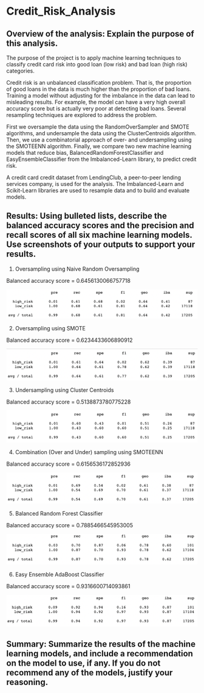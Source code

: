 # Credit_Risk_Analysis

## Overview of the analysis: Explain the purpose of this analysis.

The purpose of the project is to apply machine learning techniques to classify credit card risk into good loan (low risk) and bad loan (high risk) categories.

Credit risk is an unbalanced classification problem. That is, the proportion of good loans in the data is much higher than the proportion of bad loans. Training a model without adjusting for the imbalance in the data can lead to misleading results. For example, the model can have a very high overall accuracy score but is actually very poor at detecting bad loans. Several resampling techniques are explored to address the problem. 

First we oversample the data using the RandomOverSampler and SMOTE algorithms, and undersample the data using the ClusterCentroids algorithm. Then, we use a combinatorial approach of over- and undersampling using the SMOTEENN algorithm. Finally, we compare two new machine learning models that reduce bias, BalancedRandomForestClassifier and EasyEnsembleClassifier from the Imbalanced-Learn library, to predict credit risk. 

A credit card credit dataset from LendingClub, a peer-to-peer lending services company, is used for the analysis. The Imbalanced-Learn and Scikit-Learn libraries are used to resample data and to build and evaluate models. 



## Results: Using bulleted lists, describe the balanced accuracy scores and the precision and recall scores of all six machine learning models. Use screenshots of your outputs to support your results.

1. Oversampling using Naive Random Oversampling

Balanced accuracy score = 0.6456130066757718


![ros_report](ros_report.png)


2. Oversampling using SMOTE 

Balanced accuracy score = 0.6234433606890912

![smote_report](smote_report.png)


3. Undersampling using Cluster Centroids 

Balanced accuracy score = 0.5138873780775228

![cc_report](cc_report.png)


4. Combination (Over and Under) sampling using SMOTEENN

Balanced accuracy score = 0.6156536172852936

![smoteenn_report](smoteenn_report.png)


5. Balanced Random Forest Classifier

Balanced accuracy score = 0.7885466545953005

![brf_report](brf_report.png)


6. Easy Ensemble AdaBoost Classifier 

Balanced accuracy score = 0.9316600714093861

![eec_report](eec_report.png)



## Summary: Summarize the results of the machine learning models, and include a recommendation on the model to use, if any. If you do not recommend any of the models, justify your reasoning.


